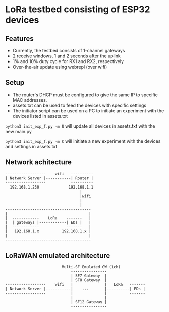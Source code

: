 # LoRa testbed consisting of ESP32 devices

## Features
* Currently, the testbed consists of 1-channel gateways
* 2 receive windows, 1 and 2 seconds after the uplink
* 1% and 10% duty cycle for RX1 and RX2, respectively
* Over-the-air update using webrepl (over wifi)

## Setup
* The router's DHCP must be configured to give the same IP to specific MAC addresses.
* assets.txt can be used to feed the devices with specific settings
* The initiator script can be used on a PC to initiate an experiment with the devices listed in assets.txt

`python3 init_exp_f.py -m U` will update all devices in assets.txt with the new main.py

`python3 init_exp_f.py -m C` will initiate a new experiment with the devices and settings in assets.txt

## Network achitecture
```
------------------    wifi   ----------
| Network Server |-----------| Router |
------------------           ----------
  192.168.1.230             192.168.1.1
                                 | 
                                 |wifi
                                 |
                                 |
--------------------------------------
|                                    |
|  ------------    LoRa    -------   |
|  | gateways |------------| EDs |   |
|  ------------            -------   |
|   192.168.1.x          192.168.1.x |
|                                    |
--------------------------------------
```

## LoRaWAN emulated architecture
```
                         Multi-SF Emulated GW (1ch)
                             ----------------
                             | SF7 Gateway  |
                             | SF8 Gateway  |
------------------    wifi   |              |   LoRa   -------
| Network Server |-----------|    ...       |----------| EDs |
------------------           |              |          -------
                             |              |
                             | SF12 Gateway |
                             ----------------
```
